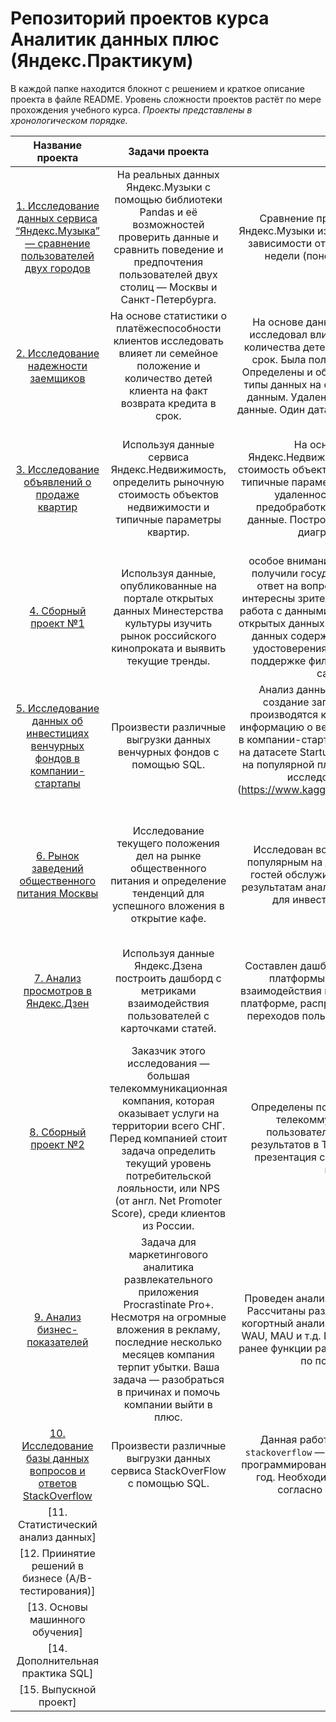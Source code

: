 # Репозиторий проектов курса Аналитик данных плюс (Яндекс.Практикум)
В каждой папке находится блокнот с решением и краткое описание проекта в файле README. Уровень сложности проектов растёт по мере прохождения учебного курса. *Проекты представлены в хронологическом порядке.*


| Название проекта        | Задачи проекта | Описание  | Навыки и инструменты | Направление деятельности | 
| :--------------------: | :----------------------------: |  :---------------------: |:---------------------------:| :---------------------: |
| [1. Исследование данных сервиса “Яндекс.Музыка” — сравнение пользователей двух городов](https://github.com/galilluya/Data_analyst/blob/main/Yandex_music/Yandex_music.ipynb) | На реальных данных Яндекс.Музыки c помощью библиотеки Pandas и её возможностей проверить данные и сравнить поведение и предпочтения пользователей двух столиц — Москвы и Санкт-Петербурга. | Сравнение предпочтений пользователей Яндекс.Музыки из Москвы и Санкт-Петербурга в зависимости от времени (утро и вечер) и дня недели (понедельник, среда, пятница). | Python (pandas). |
| [2. Исследование надежности заемщиков](https://github.com/galilluya/Data_analyst/blob/main/2.%20Предобработка%20данных/Credit_reliability%20.ipynb) | На основе статистики о платёжеспособности клиентов исследовать влияет ли семейное положение и количество детей клиента на факт возврата кредита в срок. | На основе данных кредитного отдела банка исследовал влияние семейного положения и количества детей на факт погашения кредита в срок. Была получена информация о данных. Определены и обработаны пропуски. Заменены типы данных на соответствующие хранящимся данным. Удалены дубликаты. Категоризованы данные. Один датафрейм декомпозирован на три.| Python (pandas, numpy, os), предобработка данных.
| [3. Исследование объявлений о продаже квартир](https://github.com/galilluya/Data_analyst/blob/main/3.%20Исследовательский%20анализ%20данных/Real_estate.ipynb) | Используя данные сервиса Яндекс.Недвижимость, определить рыночную стоимость объектов недвижимости и типичные параметры квартир. |На основе данных сервиса Яндекс.Недвижимость определена рыночная стоимость объектов недвижимости разного типа, типичные параметры квартир, в зависимости от удаленности от центра. Проведена предобработка данных. Добавлены новые данные. Построены гистограммы, боксплоты, диаграммы рассеивания.  | Python (pandas, numpy, os, re, matplotlib, seaborn), визуализация данных, исследовательский анализ данных, предобработка данных. |
| [4. Сборный проект №1](https://github.com/galilluya/Data_analyst/blob/main/4.%20Сборный%20проект/mkrf.ipynb) | Используя данные, опубликованные на портале открытых данных Минестерства культуры изучить рынок российского кинопроката и выявить текущие тренды. | особое внимание уделено фильмам, которые получили государственную поддержку. Дан ответ на вопрос, насколько такие фильмы интересны зрителю. В исследовании проведена работа с данными, опубликованными на портале открытых данных Министерства культуры. Набор данных содержит информацию о прокатных удостоверениях, сборах и государственной поддержке фильмов, а также информацию с сайта КиноПоиск. | Python (pandas, numpy, os, matplotlib, seaborn), предобработка данных, исследовательский анализ данных, визуализация данных. |
| [5. Исследование данных об инвестициях венчурных фондов в компании-стартапы](https://github.com/galilluya/Data_analyst/blob/main/5.%20Базовый%20SQL/Investments.ipynb) | Произвести различные выгрузки данных венчурных фондов с помощью SQL. | Анализ данных о фондах и инвестициях и создание запросов к базе. Все запросы производятся к базе данных, которая хранит информацию о венчурных фондах и инвестициях в компании-стартапы. Эта база данных основана на датасете Startup Investments, опубликованном на популярной платформе для соревнований по исследованию данных Kaggle (https://www.kaggle.com/datasets/justinas/startup-investments). | PostgreSQL. |
| [6. Рынок заведений общественного питания Москвы](https://github.com/galilluya/Data_analyst/blob/main/6.%20Как%20рассказать%20историю%20с%20помощью%20данных/Moscow_rest.ipynb) | Исследование текущего положения дел на рынке общественного питания и определение тенденций для успешного вложения в открытие кафе. | Исследован вопрос - будет ли успешным и популярным на долгое время кафе, в котором гостей обслуживают роботы-официанты. По результатам анализа подготовлена презентация для инвесторов с рекомендациями. | Python (pandas, numpy, os, matplotlib, seaborn, plotly), предобработка данных, исследовательский анализ данных, визуализация данных. |
| [7. Анализ просмотров в Яндекс.Дзен](https://github.com/galilluya/Data_analyst/blob/main/7.%20Проектирование%20дашбордов%20в%20Tableau/Yandex_zen.ipynb) |   Используя данные Яндекс.Дзена построить дашборд с метриками взаимодействия пользователей с карточками статей. | Составлен дашборд для менеджеров контента платформы Яндекс.Дзен для анализа взаимодействия пользователей с карточками на платформе, распределения карточек по темам и переходов пользователей между карточками. | Python (pandas), SQLAlchemy, PostrgeSQL, Tableau, предобработка данных, визуализация данных. |
| [8. Сборный проект №2](https://github.com/galilluya/Data_analyst/blob/main/8.%20%20Сборный%20проект%20№2/Telecom.ipynb) | Заказчик этого исследования — большая телекоммуникационная компания, которая оказывает услуги на территории всего СНГ. Перед компанией стоит задача определить текущий уровень потребительской лояльности, или NPS (от англ. Net Promoter Score), среди клиентов из России. | Определены портреты наиболее лояльных к телекоммуникационной компании пользователей, сделана визуализация результатов в Tableau Public и представлена презентация с результатами проведенного исследования. | Python (pandas), SQLAlchemy, PostrgeSQL, Tableau, визуализация данных. |
| [9. Анализ бизнес-показателей](https://github.com/galilluya/Data_analyst/blob/main/9.%20Анализ%20бизнес-показателей/Procrastinate_Pro.ipynb) | Задача для маркетингового аналитика развлекательного приложения Procrastinate Pro+. Несмотря на огромные вложения в рекламу, последние несколько месяцев компания терпит убытки. Ваша задача — разобраться в причинах и помочь компании выйти в плюс. | Проведен анализ данных от ProcrastinatePRO+. Рассчитаны различные метрики, использован когортный анализ: LTV, CAC, Retention rate, DAU, WAU, MAU и т.д. Использованы уже написанные ранее функции расчёта метрик. Сделаны выводы по полученным данным. | Python (pandas, numpy, IPython.display, datetime, matplotlib), визуализация данных, исследовательский анализ данных, предобработка данных. |
| [10. Исследование базы данных вопросов и ответов StackOverflow](https://github.com/galilluya/Data_analyst/blob/main/10.%20Продвинутый%20SQL/StackOverFlow.ipynb) | Произвести различные выгрузки данных сервиса StackOverFlow с помощью SQL.  | Данная работа основана на базе данных `stackoverflow` — сервиса вопросов и ответов о программировании с данными о постах за 2008 год. Необходимо выполнить SQL-запросы согласно поставленным задачам. | Python (pandas, matplotlib, SQLalchemy, plotly, seaborn), PostgreSQL. |
| [11. Статистический анализ данных] |  |  |  |
| [12. Приинятие решений в бизнесе (А/В-тестирования)] |  |  | | 
| [13. Основы машинного обучения] |  |  | | 
| [14. Дополнительная практика SQL] |  |  |  | 
| [15. Выпускной проект] |  |  |  |
